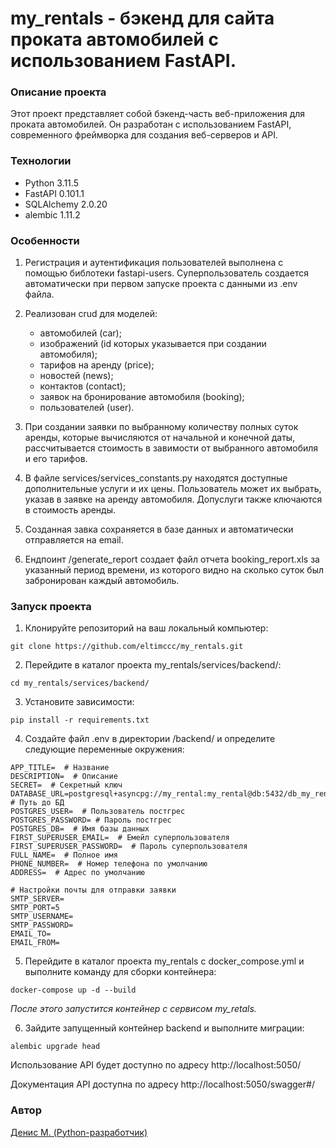 # my_rentals - бэкенд для сайта проката автомобилей с использованием FastAPI.

### Описание проекта

Этот проект представляет собой бэкенд-часть веб-приложения для проката автомобилей. Он разработан с использованием FastAPI, современного фреймворка для создания веб-серверов и API.

### Технологии
- Python 3.11.5
- FastAPI 0.101.1
- SQLAlchemy 2.0.20
- alembic 1.11.2


### Особенности

1) Регистрация и аутентификация пользователей выполнена с помощью библотеки fastapi-users. Суперпользователь создается автоматически при первом запуске проекта с данными из .env файла.

2) Реализован crud для моделей:
    - автомобилей (car);
    - изображений (id которых указывается при создании автомобиля);
    - тарифов на аренду (price);
    - новостей (news);
    - контактов (contact);
    - заявок на бронирование автомобиля (booking);
    - пользователей (user).

3) При создании заявки по выбранному количеству полных суток аренды, которые вычисляются от начальной и конечной даты, рассчитывается стоимость в завимости от выбранного автомобиля и его тарифов.

4) В файле services/services_constants.py находятся доступные дополнительные услуги и их цены. Пользователь может их выбрать, указав в заявке на аренду автомобиля. Допуслуги также ключаются в стоимость аренды.

4) Созданная завка сохраняется в базе данных и автоматически отправляется на email.

5) Ендпоинт /generate_report создает файл отчета booking_report.xls за указанный период времени, из которого видно на сколько суток был забронирован каждый автомобиль.


### Запуск проекта

1) Клонируйте репозиторий на ваш локальный компьютер:

```
git clone https://github.com/eltimccc/my_rentals.git
```

2) Перейдите в каталог проекта my_rentals/services/backend/:

```
cd my_rentals/services/backend/
```

3) Установите зависимости:

```
pip install -r requirements.txt
```

4) Создайте файл .env в директории /backend/ и определите следующие переменные окружения:

```
APP_TITLE=  # Название
DESCRIPTION=  # Описание
SECRET=  # Секретный ключ
DATABASE_URL=postgresql+asyncpg://my_rental:my_rental@db:5432/db_my_rental  # Путь до БД
POSTGRES_USER=  # Пользователь постгрес
POSTGRES_PASSWORD= # Пароль постгрес
POSTGRES_DB=  # Имя базы данных
FIRST_SUPERUSER_EMAIL=  # Емейл суперпользователя
FIRST_SUPERUSER_PASSWORD=  # Пароль суперпользователя
FULL_NAME=  # Полное имя 
PHONE_NUMBER=  # Номер телефона по умолчанию
ADDRESS=  # Адрес по умолчанию

# Настройки почты для отправки заявки
SMTP_SERVER=
SMTP_PORT=5
SMTP_USERNAME=
SMTP_PASSWORD=
EMAIL_TO=
EMAIL_FROM=
```

5) Перейдите в каталог проекта my_rentals с docker_compose.yml и выполните команду для сборки контейнера:

```
docker-compose up -d --build
```

*После этого запустится контейнер с сервисом my_retals.*

6) Зайдите запущенный контейнер backend и выполните миграции:

```
alembic upgrade head
```

Использование API будет доступно по адресу http://localhost:5050/

Документация API доступна по адресу http://localhost:5050/swagger#/


### Автор
[Денис М. (Python-разработчик)](https://github.com/Eltimccc "Денис М (Python-разработчик)")
